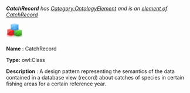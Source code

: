 ___CatchRecord__ 
 has
 [Category:OntologyElement](../../Category/OntologyElement "Category:OntologyElement") 
 and is an
 [element of](../../Property/ElementOf "Property:ElementOf") 
[CatchRecord](../../Submissions/CatchRecord "Submissions:CatchRecord")_




  





[![Class](../public/images/thumb/2/27/Class.gif/45px-Class.gif)](../../Image/Class.gif "Class")


__Name__ 
 : CatchRecord
 



__Type:__ 
 owl:Class
 



__Description__ 
 : A design pattern representing the semantics of the data contained in a database view (record) about catches of species in certain fishing areas for a certain reference year.